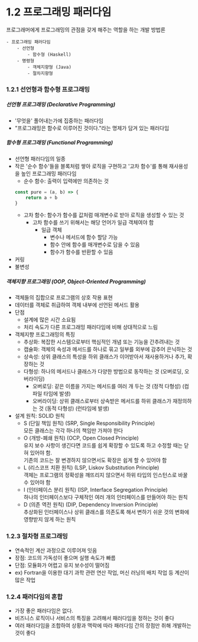 # 1.2 프로그래밍 패러다임

프로그래머에게 프로그래밍의 관점을 갖게 해주는 역할을 하는 개발 방법론

```
- 프로그래밍 패러다임
    - 선언형
        - 함수형 (Haskell)
    - 명령형
        - 객체지향형 (Java)
        - 절차지향형
```

### 1.2.1 선언형과 함수형 프로그래밍

##### 선언형 프로그래밍 (Declarative Programming)

- '무엇을' 풀어내는가에 집중하는 패러다임
- "프로그래밍은 함수로 이루어진 것이다."라는 명제가 담겨 있는 패러다임

##### 함수형 프로그래밍 (Functional Programming)

- 선언형 패러다임의 일종
- 작은 '순수 함수'들을 블록처럼 쌓아 로직을 구현하고 '고차 함수'를 통해 재사용성을 높인 프로그래밍 패러다임
    - 순수 함수: 출력이 입력에만 의존하는 것
    ```js
    const pure = (a, b) => {
        return a + b
    }
    ```
    - 고차 함수: 함수가 함수를 값처럼 매개변수로 받아 로직을 생성할 수 있는 것
        - 고차 함수를 쓰기 위해서는 해당 언어가 일급 객체여야 함
            - 일급 객체
                - 변수나 메서드에 함수 할당 가능
                - 함수 안에 함수를 매개변수로 담을 수 있음
                - 함수가 함수를 반환할 수 있음
- 커링
- 불변성

##### 객체지향 프로그래밍 (OOP, Object-Oriented Programming)

- 객체들의 집합으로 프로그램의 상호 작용 표현
- 데이터를 객체로 취급하여 객체 내부에 선언된 메서드 활용
- 단점
    - 설계에 많은 시간 소요됨
    - 처리 속도가 다른 프로그래밍 패러다임에 비해 상대적으로 느림
- 객체지향 프로그래밍의 특징
    - 추상화: 복잡한 시스템으로부터 핵심적인 개념 또는 기능을 간추려내는 것
    - 캡슐화: 객체의 속성과 메서드를 하나로 묶고 일부를 외부에 감추어 은닉하는 것
    - 상속성: 상위 클래스의 특성을 하위 클래스가 이어받아서 재사용하거나 추가, 확장하는 것
    - 다형성: 하나의 메서드나 클래스가 다양한 방법으로 동작하는 것 (오버로딩, 오버라이딩)
        - 오버로딩: 같은 이름을 가지는 메서드를 여러 개 두는 것 (정적 다형성) (컴파일 타임에 발생)
        - 오버라이딩: 상위 클래스로부터 상속받은 메서드를 하위 클래스가 재정의하는 것 (동적 다형성) (런타임에 발생)
- 설계 원칙: SOLID 원칙
    - S (단일 책임 원칙) (SRP, Single Responsibility Principle) <br>
    모든 클래스는 각각 하나의 책임만 가져야 한다
    - O (개방-폐쇄 원칙) (OCP, Open Closed Principle) <br>
    유지 보수 사항이 생긴다면 코드를 쉽게 확장할 수 있도록 하고 수정할 때는 닫혀 있어야 함. <br>
    기존의 코드는 잘 변경하지 않으면서도 확장은 쉽게 할 수 있어야 함
    - L (리스코프 치환 원칙) (LSP, Liskov Substitution Principle) <br>
    객체는 프로그램의 정확성을 깨뜨리지 않으면서 하위 타입의 인스턴스로 바꿀 수 있어야 함
    - I (인터페이스 분리 원칙) (ISP, Interface Segregation Principle) <br>
    하나의 인터페이스보다 구체적인 여러 개의 인터페이스를 만들어야 하는 원칙
    - D (의존 역전 원칙) (DIP, Dependency Inversion Principle) <br>
    추상화된 인터페이스나 상위 클래스를 의존도록 해서 변하기 쉬운 것의 변화에 영향받지 않게 하는 원칙

### 1.2.3 절차형 프로그래밍

- 연속적인 계산 과정으로 이루어져 잇음
- 장점: 코드의 가독성이 좋으며 실행 속도가 빠름
- 단점: 모듈화가 어렵고 유지 보수성이 떨어짐
- ex) Fortran을 이용한 대기 과학 관련 연산 작업, 머신 러닝의 배치 작업 등 계산이 많은 작업

### 1.2.4 패러다임의 혼합

- 가장 좋은 패러다임은 없다.
- 비즈니스 로직이나 서비스의 특징을 고려해서 패러다임을 정하는 것이 좋다
- 여러 패러다임을 조합하여 상황과 맥락에 따라 패러다임 간의 장점만 취해 개발하는 것이 좋다

